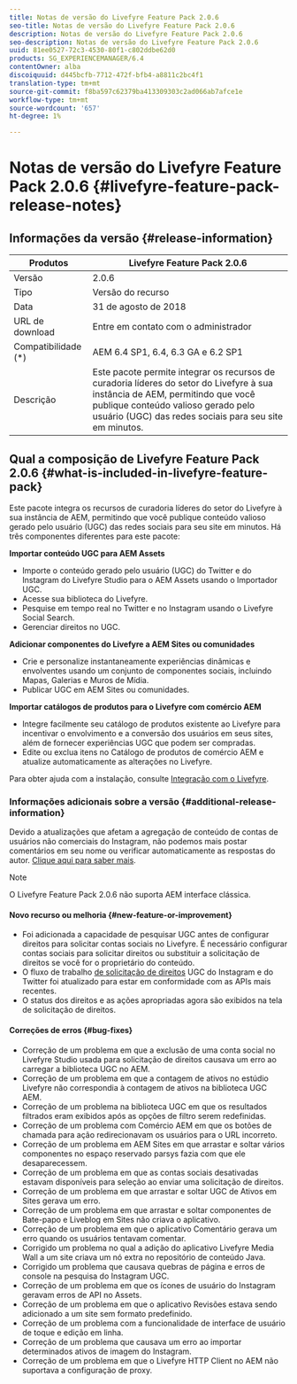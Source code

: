 ```yaml
---
title: Notas de versão do Livefyre Feature Pack 2.0.6
seo-title: Notas de versão do Livefyre Feature Pack 2.0.6
description: Notas de versão do Livefyre Feature Pack 2.0.6
seo-description: Notas de versão do Livefyre Feature Pack 2.0.6
uuid: 81ee0527-72c3-4530-80f1-c802ddbe62d0
products: SG_EXPERIENCEMANAGER/6.4
contentOwner: alba
discoiquuid: d445bcfb-7712-472f-bfb4-a8811c2bc4f1
translation-type: tm+mt
source-git-commit: f8ba597c62379ba413309303c2ad066ab7afce1e
workflow-type: tm+mt
source-wordcount: '657'
ht-degree: 1%

---
```



# Notas de versão do Livefyre Feature Pack 2.0.6 {#livefyre-feature-pack-release-notes}

## Informações da versão {#release-information}

| Produtos | Livefyre Feature Pack 2.0.6 |
|--- |--- |
| Versão | 2.0.6 |
| Tipo | Versão do recurso |
| Data | 31 de agosto de 2018 |
| URL de download | Entre em contato com o administrador |
| Compatibilidade (*) | AEM 6.4 SP1, 6.4, 6.3 GA e 6.2 SP1 |
| Descrição | Este pacote permite integrar os recursos de curadoria líderes do setor do Livefyre à sua instância de AEM, permitindo que você publique conteúdo valioso gerado pelo usuário (UGC) das redes sociais para seu site em minutos. |

## Qual a composição de Livefyre Feature Pack 2.0.6 {#what-is-included-in-livefyre-feature-pack}

Este pacote integra os recursos de curadoria líderes do setor do Livefyre à sua instância de AEM, permitindo que você publique conteúdo valioso gerado pelo usuário (UGC) das redes sociais para seu site em minutos. Há três componentes diferentes para este pacote:

**Importar conteúdo UGC para AEM Assets**

* Importe o conteúdo gerado pelo usuário (UGC) do Twitter e do Instagram do Livefyre Studio para o AEM Assets usando o Importador UGC.
* Acesse sua biblioteca do Livefyre.
* Pesquise em tempo real no Twitter e no Instagram usando o Livefyre Social Search.
* Gerenciar direitos no UGC.

**Adicionar componentes do Livefyre a AEM Sites ou comunidades**

* Crie e personalize instantaneamente experiências dinâmicas e envolventes usando um conjunto de componentes sociais, incluindo Mapas, Galerias e Muros de Mídia.
* Publicar UGC em AEM Sites ou comunidades.

**Importar catálogos de produtos para o Livefyre com comércio AEM**

* Integre facilmente seu catálogo de produtos existente ao Livefyre para incentivar o envolvimento e a conversão dos usuários em seus sites, além de fornecer experiências UGC que podem ser compradas.
* Edite ou exclua itens no Catálogo de produtos de comércio AEM e atualize automaticamente as alterações no Livefyre.

Para obter ajuda com a instalação, consulte [Integração com o Livefyre](https://docs.adobe.com/content/help/en/experience-manager-64/administering/integration/livefyre.html).

### Informações adicionais sobre a versão {#additional-release-information}

Devido a atualizações que afetam a agregação de conteúdo de contas de usuários não comerciais do Instagram, não podemos mais postar comentários em seu nome ou verificar automaticamente as respostas do autor. [Clique aqui para saber mais](https://developers.facebook.com/blog/post/2018/04/04/facebook-api-platform-product-changes/).

>[!NOTE]
>
>O Livefyre Feature Pack 2.0.6 não suporta AEM interface clássica.

#### Novo recurso ou melhoria {#new-feature-or-improvement}

* Foi adicionada a capacidade de pesquisar UGC antes de configurar direitos para solicitar contas sociais no Livefyre. É necessário configurar contas sociais para solicitar direitos ou substituir a solicitação de direitos se você for o proprietário do conteúdo.
* O fluxo de trabalho [de solicitação de direitos](https://docs.adobe.com/content/help/en/experience-manager-64/administering/integration/livefyre.html) UGC do Instagram e do Twitter foi atualizado para estar em conformidade com as APIs mais recentes.
* O status dos direitos e as ações apropriadas agora são exibidos na tela de solicitação de direitos.

#### Correções de erros {#bug-fixes}

* Correção de um problema em que a exclusão de uma conta social no Livefyre Studio usada para solicitação de direitos causava um erro ao carregar a biblioteca UGC no AEM.
* Correção de um problema em que a contagem de ativos no estúdio Livefyre não correspondia à contagem de ativos na biblioteca UGC AEM.
* Correção de um problema na biblioteca UGC em que os resultados filtrados eram exibidos após as opções de filtro serem redefinidas.
* Correção de um problema com Comércio AEM em que os botões de chamada para ação redirecionavam os usuários para o URL incorreto.
* Correção de um problema em AEM Sites em que arrastar e soltar vários componentes no espaço reservado parsys fazia com que ele desaparecessem.
* Correção de um problema em que as contas sociais desativadas estavam disponíveis para seleção ao enviar uma solicitação de direitos.
* Correção de um problema em que arrastar e soltar UGC de Ativos em Sites gerava um erro.
* Correção de um problema em que arrastar e soltar componentes de Bate-papo e Liveblog em Sites não criava o aplicativo.
* Correção de um problema em que o aplicativo Comentário gerava um erro quando os usuários tentavam comentar.
* Corrigido um problema no qual a adição do aplicativo Livefyre Media Wall a um site criava um nó extra no repositório de conteúdo Java.
* Corrigido um problema que causava quebras de página e erros de console na pesquisa do Instagram UGC.
* Correção de um problema em que os ícones de usuário do Instagram geravam erros de API no Assets.
* Correção de um problema em que o aplicativo Revisões estava sendo adicionado a um site sem formato predefinido.
* Correção de um problema com a funcionalidade de interface de usuário de toque e edição em linha.
* Correção de um problema que causava um erro ao importar determinados ativos de imagem do Instagram.
* Correção de um problema em que o Livefyre HTTP Client no AEM não suportava a configuração de proxy.
